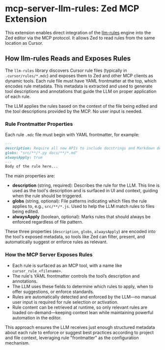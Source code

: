 # mcp-server-llm-rules: Zed MCP Extension

This extension enables direct integration of the [llm-rules](https://www.npmjs.com/package/llm-rules) engine into the Zed editor via the MCP protocol.
It allows Zed to read rules from the same location as Cursor.

## How llm-rules Reads and Exposes Rules

The `llm-rules` library discovers Cursor rule files (typically in `.cursor/rules/*.mdc`) and exposes them to Zed and other MCP clients as dynamic tools. Each rule file must have YAML frontmatter at the top, which encodes rule metadata. This metadata is extracted and used to generate tool descriptions and annotations that guide the LLM on proper application of each rule.

The LLM applies the rules based on the context of the file being edited and the tool descriptions provided by the MCP. No user input is needed.

### Rule Frontmatter Properties

Each rule `.mdc` file must begin with YAML frontmatter, for example:
```markdown
---
description: Require all new APIs to include docstrings and Markdown docs.
globs: "src/**/*.py docs/**/*.md"
alwaysApply: true
---
Body of the rule here...
```

The main properties are:
- **description** (string, required): Describes the rule for the LLM. This line is used as the tool's description and is surfaced in UI and context, guiding when the rule should be triggered.
- **globs** (string, optional): File patterns indicating which files the rule applies to, e.g., `src/**/*.js`. Used to help the LLM match rules to files being edited.
- **alwaysApply** (boolean, optional): Marks rules that should always be enforced regardless of file pattern.

These three properties (`description`, `globs`, `alwaysApply`) are encoded into the tool's exposed metadata, so tools like Zed can filter, present, and automatically suggest or enforce rules as relevant.

### How the MCP Server Exposes Rules

- Each rule is surfaced as an MCP tool, with a name like `cursor_rule_<filename>`.
- The rule's YAML frontmatter controls the tool’s description and annotations.
- The LLM uses these fields to determine which rules to apply, when to offer suggestions, or enforce standards.
- Rules are automatically detected and enforced by the LLM—no manual user input is required for rule selection or activation.
- Rule content can be retrieved at runtime, so only relevant rules are loaded on-demand—keeping context lean while maintaining powerful automation in the editor.

This approach ensures the LLM receives just enough structured metadata about each rule to enforce or suggest best practices according to project and file context, leveraging rule "frontmatter" as the configuration mechanism.
